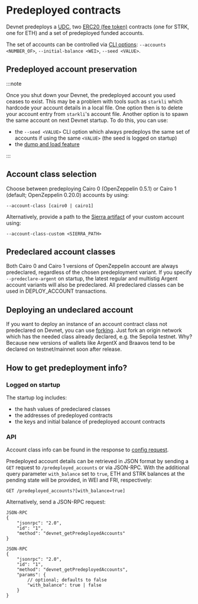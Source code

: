 # Predeployed contracts

Devnet predeploys a [UDC](https://docs.openzeppelin.com/contracts-cairo/udc), two [ERC20 (fee token)](https://docs.openzeppelin.com/contracts-cairo/erc20) contracts (one for STRK, one for ETH) and a set of predeployed funded accounts.

The set of accounts can be controlled via [CLI options](./running/cli): `--accounts <NUMBER_OF>`, `--initial-balance <WEI>`, `--seed <VALUE>`.

## Predeployed account preservation

:::note

Once you shut down your Devnet, the predeployed account you used ceases to exist. This may be a problem with tools such as `starkli` which hardcode your account details in a local file. One option then is to delete your account entry from `starkli`'s account file. Another option is to spawn the same account on next Devnet startup. To do this, you can use:

- the `--seed <VALUE>` CLI option which always predeploys the same set of accounts if using the same `<VALUE>` (the seed is logged on startup)
- the [dump and load feature](./dump-load-restart)

:::

## Account class selection

Choose between predeploying Cairo 0 (OpenZeppelin 0.5.1) or Cairo 1 (default; OpenZeppelin 0.20.0) accounts by using:

```
--account-class [cairo0 | cairo1]
```

Alternatively, provide a path to the [Sierra artifact](https://github.com/starkware-libs/cairo#compiling-and-running-cairo-files) of your custom account using:

```
--account-class-custom <SIERRA_PATH>
```

## Predeclared account classes

Both Cairo 0 and Cairo 1 versions of OpenZeppelin account are always predeclared, regardless of the chosen predeployment variant. If you specify `--predeclare-argent` on startup, the latest regular and multistig Argent account variants will also be predeclared. All predeclared classes can be used in DEPLOY_ACCOUNT transactions.

## Deploying an undeclared account

If you want to deploy an instance of an account contract class not predeclared on Devnet, you can use [forking](./forking). Just fork an origin network which has the needed class already declared, e.g. the Sepolia testnet. Why? Because new versions of wallets like ArgentX and Braavos tend to be declared on testnet/mainnet soon after release.

## How to get predeployment info?

### Logged on startup

The startup log includes:

- the hash values of predeclared classes
- the addresses of predeployed contracts
- the keys and initial balance of predeployed account contracts

### API

Account class info can be found in the response to [config request](api#config-api).

Predeployed account details can be retrieved in JSON format by sending a `GET` request to `/predeployed_accounts` or via JSON-RPC. With the additional query parameter `with_balance` set to `true`, ETH and STRK balances at the pending state will be provided, in WEI and FRI, respectively:

```
GET /predeployed_accounts?[with_balance=true]
```

Alternatively, send a JSON-RPC request:

```
JSON-RPC
{
    "jsonrpc": "2.0",
    "id": "1",
    "method": "devnet_getPredeployedAccounts"
}
```

```
JSON-RPC
{
    "jsonrpc": "2.0",
    "id": "1",
    "method": "devnet_getPredeployedAccounts",
    "params": {
        // optional; defaults to false
        "with_balance": true | false
    }
}
```
